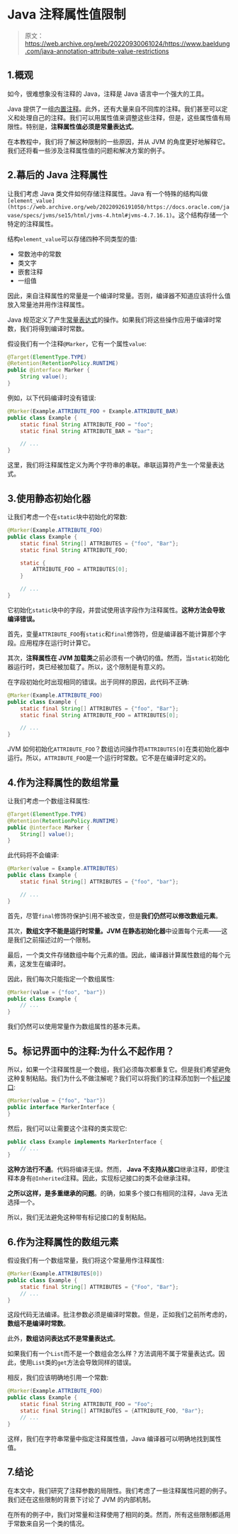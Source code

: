# Java 注释属性值限制

> 原文：<https://web.archive.org/web/20220930061024/https://www.baeldung.com/java-annotation-attribute-value-restrictions>

## 1.概观

如今，很难想象没有注释的 Java，注释是 Java 语言中一个强大的工具。

Java 提供了一组[内置注释](/web/20220926191050/https://www.baeldung.com/java-default-annotations)。此外，还有大量来自不同库的注释。我们甚至可以定义和处理自己的注释。我们可以用属性值来调整这些注释，但是，这些属性值有局限性。特别是，**注释属性值必须是常量表达式**。

在本教程中，我们将了解这种限制的一些原因，并从 JVM 的角度更好地解释它。我们还将看一些涉及注释属性值的问题和解决方案的例子。

## 2.幕后的 Java 注释属性

让我们考虑 Java 类文件如何存储注释属性。Java 有一个特殊的结构叫做`[element_value](https://web.archive.org/web/20220926191050/https://docs.oracle.com/javase/specs/jvms/se15/html/jvms-4.html#jvms-4.7.16.1)`。这个结构存储一个特定的注释属性。

结构`element_value`可以存储四种不同类型的值:

*   常数池中的常数
*   类文字
*   嵌套注释
*   一组值

因此，来自注释属性的常量是一个编译时常量。否则，编译器不知道应该将什么值放入常量池并用作注释属性。

Java 规范定义了产生[常量表达式](https://web.archive.org/web/20220926191050/https://docs.oracle.com/javase/specs/jls/se8/html/jls-15.html#jls-15.28)的操作。如果我们将这些操作应用于编译时常数，我们将得到编译时常数。

假设我们有一个注释`@Marker`，它有一个属性`value`:

```java
@Target(ElementType.TYPE)
@Retention(RetentionPolicy.RUNTIME)
public @interface Marker {
    String value();
}
```

例如，以下代码编译时没有错误:

```java
@Marker(Example.ATTRIBUTE_FOO + Example.ATTRIBUTE_BAR)
public class Example {
    static final String ATTRIBUTE_FOO = "foo";
    static final String ATTRIBUTE_BAR = "bar";

    // ...
}
```

这里，我们将注释属性定义为两个字符串的串联。串联运算符产生一个常量表达式。

## 3.使用静态初始化器

让我们考虑一个在`static`块中初始化的常数:

```java
@Marker(Example.ATTRIBUTE_FOO)
public class Example {
    static final String[] ATTRIBUTES = {"foo", "Bar"};
    static final String ATTRIBUTE_FOO;

    static {
        ATTRIBUTE_FOO = ATTRIBUTES[0];
    }

    // ...
} 
```

它初始化`static`块中的字段，并尝试使用该字段作为注释属性。**这种方法会导致编译错误。**

首先，变量`ATTRIBUTE_FOO`有`static`和`final`修饰符，但是编译器不能计算那个字段。应用程序在运行时计算它。

其次，**注释属性在 JVM 加载类**之前必须有一个确切的值。然而，当`static`初始化器运行时，类已经被加载了。所以，这个限制是有意义的。

在字段初始化时出现相同的错误。出于同样的原因，此代码不正确:

```java
@Marker(Example.ATTRIBUTE_FOO)
public class Example {
    static final String[] ATTRIBUTES = {"foo", "Bar"};
    static final String ATTRIBUTE_FOO = ATTRIBUTES[0];

    // ...
} 
```

JVM 如何初始化`ATTRIBUTE_FOO`？数组访问操作符`ATTRIBUTES[0]`在类初始化器中运行。所以，`ATTRIBUTE_FOO`是一个运行时常数。它不是在编译时定义的。

## 4.作为注释属性的数组常量

让我们考虑一个数组注释属性:

```java
@Target(ElementType.TYPE)
@Retention(RetentionPolicy.RUNTIME)
public @interface Marker {
    String[] value();
} 
```

此代码将不会编译:

```java
@Marker(value = Example.ATTRIBUTES)
public class Example {
    static final String[] ATTRIBUTES = {"foo", "bar"};

    // ...
}
```

首先，尽管`final`修饰符保护引用不被改变，但是**我们仍然可以修改数组元素**。

其次，**数组文字不能是运行时常量。JVM 在静态初始化器**中设置每个元素——这是我们之前描述过的一个限制。

最后，一个类文件存储数组中每个元素的值。因此，编译器计算属性数组的每个元素，这发生在编译时。

因此，我们每次只能指定一个数组属性:

```java
@Marker(value = {"foo", "bar"})
public class Example {
    // ...
}
```

我们仍然可以使用常量作为数组属性的基本元素。

## 5。标记界面中的注释:为什么不起作用？

所以，如果一个注释属性是一个数组，我们必须每次都重复它。但是我们希望避免这种复制粘贴。我们为什么不做注解呢？我们可以将我们的注释添加到一个[标记接口](/web/20220926191050/https://www.baeldung.com/java-marker-interfaces#:~:text=A%20marker%20interface%20is%20an,also%20called%20a%20tagging%20interface.):

```java
@Marker(value = {"foo", "bar"})
public interface MarkerInterface {
} 
```

然后，我们可以让需要这个注释的类实现它:

```java
public class Example implements MarkerInterface {
    // ...
}
```

**这种方法行不通**。代码将编译无误。然而， **Java 不支持从接口**继承注释，即使注释本身有`@Inherited`注释。因此，实现标记接口的类不会继承注释。

**之所以这样，是多重继承的问题**。的确，如果多个接口有相同的注释，Java 无法选择一个。

所以，我们无法避免这种带有标记接口的复制粘贴。

## 6.作为注释属性的数组元素

假设我们有一个数组常量，我们将这个常量用作注释属性:

```java
@Marker(Example.ATTRIBUTES[0])
public class Example {
    static final String[] ATTRIBUTES = {"Foo", "Bar"};
    // ...
}
```

这段代码无法编译。批注参数必须是编译时常数。但是，正如我们之前所考虑的，**数组不是编译时常数**。

此外，**数组访问表达式不是常量表达式**。

如果我们有一个`List`而不是一个数组会怎么样？方法调用不属于常量表达式。因此，使用`List`类的`get`方法会导致同样的错误。

相反，我们应该明确地引用一个常数:

```java
@Marker(Example.ATTRIBUTE_FOO)
public class Example {
    static final String ATTRIBUTE_FOO = "Foo";
    static final String[] ATTRIBUTES = {ATTRIBUTE_FOO, "Bar"};
    // ...
} 
```

这样，我们在字符串常量中指定注释属性值，Java 编译器可以明确地找到属性值。

## 7.结论

在本文中，我们研究了注释参数的局限性。我们考虑了一些注释属性问题的例子。我们还在这些限制的背景下讨论了 JVM 的内部机制。

在所有的例子中，我们对常量和注释使用了相同的类。然而，所有这些限制都适用于常数来自另一个类的情况。